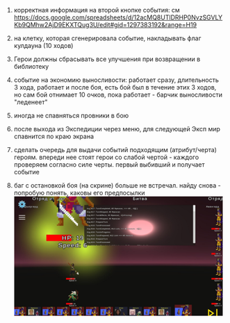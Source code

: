 
1) корректная информация на второй кнопке события: см https://docs.google.com/spreadsheets/d/12acMQ8UTlDRHP0NvzSGVLYKb9QMhw2AjD9EKXTQug3U/edit#gid=1297383192&range=H19

  

2) на клетку, которая сгенерировала событие, накладывать флаг кулдауна (10 ходов)

  

3) Герои должны сбрасывать все улучшения при возвращении в библиотеку

  

4) событие на экономию выносливости: работает сразу, длительность 3 хода, работает и после боя, есть бой был в течение этих 3 ходов, но сам бой отнимает 10 очков, пока работает - барчик выносливости "леденеет"

  

5) иногда не спавняться провники в бою

  

6) после выхода из Экспедиции через меню, для следующей Эксп мир спавнится по краю экрана

  

7) сделать очередь для выдачи событий подходящим (атрибут/черта) героям. впереди нее стоят герои со слабой чертой - каждого проверяем согласно силе черты. первый выбивший и получает событие

  

8) баг с остановкой боя (на скрине) больше не встречал. найду снова - попробую понять, каковы его предпосылки
![stopped_battle_bug.jpg](https://github.com/Arteg0r/DRKB/blob/main/stopped_battle_bug.jpg)